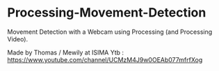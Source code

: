 # Processing-Movement-Detection
Movement Detection with a Webcam using Processing (and Processing Video).

Made by Thomas / Mewily at ISIMA
Ytb : https://www.youtube.com/channel/UCMzM4J9w0OEAb077mfrfXog
